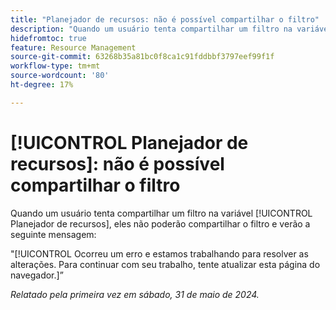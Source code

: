 ```yaml
---
title: "Planejador de recursos: não é possível compartilhar o filtro"
description: "Quando um usuário tenta compartilhar um filtro na variável [!UICONTROL Planejador de recursos], eles não poderão compartilhar o filtro e verão uma mensagem de erro."
hidefromtoc: true
feature: Resource Management
source-git-commit: 63268b35a81bc0f8ca1c91fddbbf3797eef99f1f
workflow-type: tm+mt
source-wordcount: '80'
ht-degree: 17%

---
```



# [!UICONTROL Planejador de recursos]: não é possível compartilhar o filtro

Quando um usuário tenta compartilhar um filtro na variável [!UICONTROL Planejador de recursos], eles não poderão compartilhar o filtro e verão a seguinte mensagem:

&quot;[!UICONTROL Ocorreu um erro e estamos trabalhando para resolver as alterações. Para continuar com seu trabalho, tente atualizar esta página do navegador.]”

_Relatado pela primeira vez em sábado, 31 de maio de 2024._
